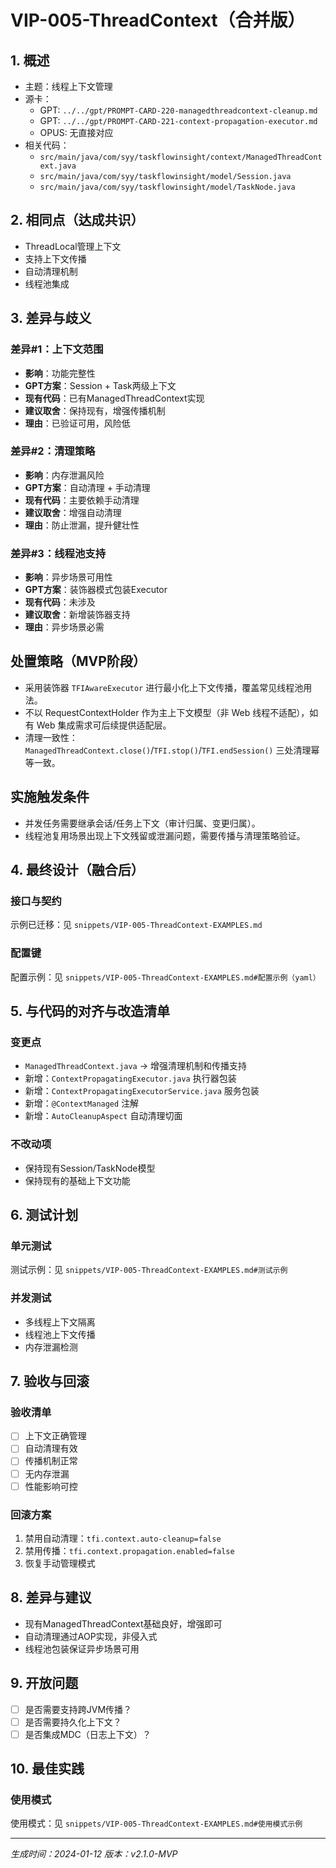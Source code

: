 # VIP-005-ThreadContext（合并版）

## 1. 概述
- 主题：线程上下文管理
- 源卡：
  - GPT: `../../gpt/PROMPT-CARD-220-managedthreadcontext-cleanup.md`
  - GPT: `../../gpt/PROMPT-CARD-221-context-propagation-executor.md`
  - OPUS: 无直接对应
- 相关代码：
  - `src/main/java/com/syy/taskflowinsight/context/ManagedThreadContext.java`
  - `src/main/java/com/syy/taskflowinsight/model/Session.java`
  - `src/main/java/com/syy/taskflowinsight/model/TaskNode.java`

## 2. 相同点（达成共识）
- ThreadLocal管理上下文
- 支持上下文传播
- 自动清理机制
- 线程池集成

## 3. 差异与歧义

### 差异#1：上下文范围
- **影响**：功能完整性
- **GPT方案**：Session + Task两级上下文
- **现有代码**：已有ManagedThreadContext实现
- **建议取舍**：保持现有，增强传播机制
- **理由**：已验证可用，风险低

### 差异#2：清理策略
- **影响**：内存泄漏风险
- **GPT方案**：自动清理 + 手动清理
- **现有代码**：主要依赖手动清理
- **建议取舍**：增强自动清理
- **理由**：防止泄漏，提升健壮性

### 差异#3：线程池支持
- **影响**：异步场景可用性
- **GPT方案**：装饰器模式包装Executor
- **现有代码**：未涉及
- **建议取舍**：新增装饰器支持
- **理由**：异步场景必需

## 处置策略（MVP阶段）
- 采用装饰器 `TFIAwareExecutor` 进行最小化上下文传播，覆盖常见线程池用法。
- 不以 RequestContextHolder 作为主上下文模型（非 Web 线程不适配），如有 Web 集成需求可后续提供适配层。
- 清理一致性：`ManagedThreadContext.close()`/`TFI.stop()`/`TFI.endSession()` 三处清理幂等一致。

## 实施触发条件
- 并发任务需要继承会话/任务上下文（审计归属、变更归属）。
- 线程池复用场景出现上下文残留或泄漏问题，需要传播与清理策略验证。

## 4. 最终设计（融合后）

### 接口与契约

示例已迁移：见 `snippets/VIP-005-ThreadContext-EXAMPLES.md`


### 配置键
配置示例：见 `snippets/VIP-005-ThreadContext-EXAMPLES.md#配置示例（yaml）`

## 5. 与代码的对齐与改造清单

### 变更点
- `ManagedThreadContext.java` → 增强清理机制和传播支持
- 新增：`ContextPropagatingExecutor.java` 执行器包装
- 新增：`ContextPropagatingExecutorService.java` 服务包装
- 新增：`@ContextManaged` 注解
- 新增：`AutoCleanupAspect` 自动清理切面

### 不改动项
- 保持现有Session/TaskNode模型
- 保持现有的基础上下文功能

## 6. 测试计划

### 单元测试
测试示例：见 `snippets/VIP-005-ThreadContext-EXAMPLES.md#测试示例`

### 并发测试
- 多线程上下文隔离
- 线程池上下文传播
- 内存泄漏检测

## 7. 验收与回滚

### 验收清单
- [ ] 上下文正确管理
- [ ] 自动清理有效
- [ ] 传播机制正常
- [ ] 无内存泄漏
- [ ] 性能影响可控

### 回滚方案
1. 禁用自动清理：`tfi.context.auto-cleanup=false`
2. 禁用传播：`tfi.context.propagation.enabled=false`
3. 恢复手动管理模式

## 8. 差异与建议
- 现有ManagedThreadContext基础良好，增强即可
- 自动清理通过AOP实现，非侵入式
- 线程池包装保证异步场景可用

## 9. 开放问题
- [ ] 是否需要支持跨JVM传播？
- [ ] 是否需要持久化上下文？
- [ ] 是否集成MDC（日志上下文）？

## 10. 最佳实践

### 使用模式
使用模式：见 `snippets/VIP-005-ThreadContext-EXAMPLES.md#使用模式示例`

---
*生成时间：2024-01-12*
*版本：v2.1.0-MVP*
